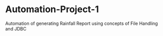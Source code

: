 # Automation-Project-1
Automation of generating Rainfall Report using concepts of File Handling and JDBC
